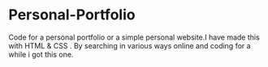 # Personal-Portfolio
Code for a personal portfolio or a simple personal website.I have made this with HTML &amp; CSS . By searching in various ways online and coding for a while i got this one.
